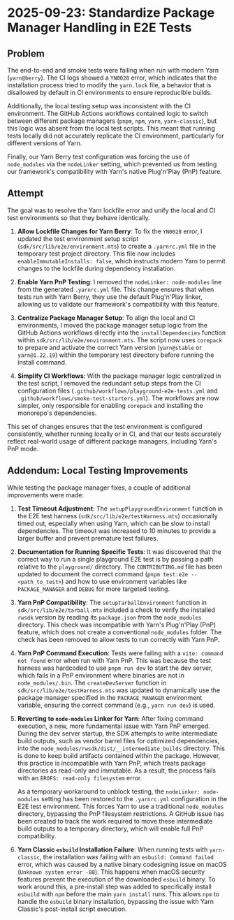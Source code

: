 
# 2025-09-23: Standardize Package Manager Handling in E2E Tests

## Problem

The end-to-end and smoke tests were failing when run with modern Yarn (`yarn@berry`). The CI logs showed a `YN0028` error, which indicates that the installation process tried to modify the `yarn.lock` file, a behavior that is disallowed by default in CI environments to ensure reproducible builds.

Additionally, the local testing setup was inconsistent with the CI environment. The GitHub Actions workflows contained logic to switch between different package managers (`pnpm`, `npm`, `yarn`, `yarn-classic`), but this logic was absent from the local test scripts. This meant that running tests locally did not accurately replicate the CI environment, particularly for different versions of Yarn.

Finally, our Yarn Berry test configuration was forcing the use of `node_modules` via the `nodeLinker` setting, which prevented us from testing our framework's compatibility with Yarn's native Plug'n'Play (PnP) feature.

## Attempt

The goal was to resolve the Yarn lockfile error and unify the local and CI test environments so that they behave identically.

1.  **Allow Lockfile Changes for Yarn Berry**: To fix the `YN0028` error, I updated the test environment setup script (`sdk/src/lib/e2e/environment.mts`) to create a `.yarnrc.yml` file in the temporary test project directory. This file now includes `enableImmutableInstalls: false`, which instructs modern Yarn to permit changes to the lockfile during dependency installation.

2.  **Enable Yarn PnP Testing**: I removed the `nodeLinker: node-modules` line from the generated `.yarnrc.yml` file. This change ensures that when tests run with Yarn Berry, they use the default Plug'n'Play linker, allowing us to validate our framework's compatibility with this feature.

3.  **Centralize Package Manager Setup**: To align the local and CI environments, I moved the package manager setup logic from the GitHub Actions workflows directly into the `installDependencies` function within `sdk/src/lib/e2e/environment.mts`. The script now uses `corepack` to prepare and activate the correct Yarn version (`yarn@stable` or `yarn@1.22.19`) within the temporary test directory before running the install command.

4.  **Simplify CI Workflows**: With the package manager logic centralized in the test script, I removed the redundant setup steps from the CI configuration files (`.github/workflows/playground-e2e-tests.yml` and `.github/workflows/smoke-test-starters.yml`). The workflows are now simpler, only responsible for enabling `corepack` and installing the monorepo's dependencies.

This set of changes ensures that the test environment is configured consistently, whether running locally or in CI, and that our tests accurately reflect real-world usage of different package managers, including Yarn's PnP mode.

## Addendum: Local Testing Improvements

While testing the package manager fixes, a couple of additional improvements were made:

1.  **Test Timeout Adjustment**: The `setupPlaygroundEnvironment` function in the E2E test harness (`sdk/src/lib/e2e/testHarness.mts`) occasionally timed out, especially when using Yarn, which can be slow to install dependencies. The timeout was increased to 10 minutes to provide a larger buffer and prevent premature test failures.
2.  **Documentation for Running Specific Tests**: It was discovered that the correct way to run a single playground E2E test is by passing a path relative to the `playground/` directory. The `CONTRIBUTING.md` file has been updated to document the correct command (`pnpm test:e2e -- <path_to_test>`) and how to use environment variables like `PACKAGE_MANAGER` and `DEBUG` for more targeted testing.
3.  **Yarn PnP Compatibility**: The `setupTarballEnvironment` function in `sdk/src/lib/e2e/tarball.mts` included a check to verify the installed `rwsdk` version by reading its `package.json` from the `node_modules` directory. This check was incompatible with Yarn's Plug'n'Play (PnP) feature, which does not create a conventional `node_modules` folder. The check has been removed to allow tests to run correctly with Yarn PnP.
4.  **Yarn PnP Command Execution**: Tests were failing with a `vite: command not found` error when run with Yarn PnP. This was because the test harness was hardcoded to use `pnpm run dev` to start the dev server, which fails in a PnP environment where binaries are not in `node_modules/.bin`. The `createDevServer` function in `sdk/src/lib/e2e/testHarness.mts` was updated to dynamically use the package manager specified in the `PACKAGE_MANAGER` environment variable, ensuring the correct command (e.g., `yarn run dev`) is used.
5.  **Reverting to `node-modules` Linker for Yarn**: After fixing command execution, a new, more fundamental issue with Yarn PnP emerged. During the dev server startup, the SDK attempts to write intermediate build outputs, such as vendor barrel files for optimized dependencies, into the `node_modules/rwsdk/dist/__intermediate_builds` directory. This is done to keep build artifacts contained within the package. However, this practice is incompatible with Yarn PnP, which treats package directories as read-only and immutable. As a result, the process fails with an `EROFS: read-only filesystem` error.

    As a temporary workaround to unblock testing, the `nodeLinker: node-modules` setting has been restored to the `.yarnrc.yml` configuration in the E2E test environment. This forces Yarn to use a traditional `node_modules` directory, bypassing the PnP filesystem restrictions. A GitHub issue has been created to track the work required to move these intermediate build outputs to a temporary directory, which will enable full PnP compatibility.
6.  **Yarn Classic `esbuild` Installation Failure**: When running tests with `yarn-classic`, the installation was failing with an `esbuild: Command failed` error, which was caused by a native binary codesigning issue on macOS (`Unknown system error -88`). This happens when macOS security features prevent the execution of the downloaded `esbuild` binary. To work around this, a pre-install step was added to specifically install `esbuild` with `npm` before the main `yarn install` runs. This allows `npm` to handle the `esbuild` binary installation, bypassing the issue with Yarn Classic's post-install script execution.
